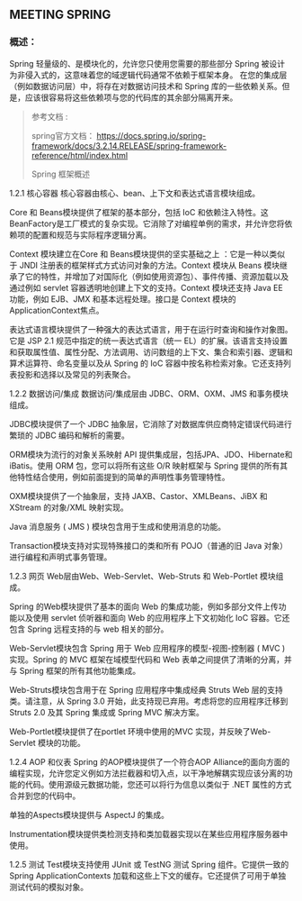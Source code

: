 ## MEETING SPRING
### 概述：
Spring 轻量级的、是模块化的，允许您只使用您需要的那些部分
Spring 被设计为非侵入式的，这意味着您的域逻辑代码通常不依赖于框架本身。
在您的集成层（例如数据访问层）中，将存在对数据访问技术和 Spring 库的一些依赖关系。但是，应该很容易将这些依赖项与您的代码库的其余部分隔离开来。

> 参考文档 :
> 
> spring官方文档： https://docs.spring.io/spring-framework/docs/3.2.14.RELEASE/spring-framework-reference/html/index.html
> 
> Spring 框架概述

1.2.1 核心容器
核心容器由核心、bean、上下文和表达式语言模块组成。

Core 和 Beans模块提供了框架的基本部分，包括 IoC 和依赖注入特性。这 BeanFactory是工厂模式的复杂实现。它消除了对编程单例的需求，并允许您将依赖项的配置和规范与实际程序逻辑分离。

Context 模块建立在Core 和 Beans模块提供的坚实基础之上 ：它是一种以类似于 JNDI 注册表的框架样式方式访问对象的方法。Context 模块从 Beans 模块继承了它的特性，并增加了对国际化（例如使用资源包）、事件传播、资源加载以及通过例如 servlet 容器透明地创建上下文的支持。Context 模块还支持 Java EE 功能，例如 EJB、JMX 和基本远程处理。接口是 Context 模块的 ApplicationContext焦点。

表达式语言模块提供了一种强大的表达式语言，用于在运行时查询和操作对象图。它是 JSP 2.1 规范中指定的统一表达式语言（统一 EL）的扩展。该语言支持设置和获取属性值、属性分配、方法调用、访问数组的上下文、集合和索引器、逻辑和算术运算符、命名变量以及从 Spring 的 IoC 容器中按名称检索对象。它还支持列表投影和选择以及常见的列表聚合。

1.2.2 数据访问/集成
数据访问/集成层由 JDBC、ORM、OXM、JMS 和事务模块组成。

JDBC模块提供了一个 JDBC 抽象层，它消除了对数据库供应商特定错误代码进行繁琐的 JDBC 编码和解析的需要。

ORM模块为流行的对象关系映射 API 提供集成层，包括JPA、JDO、Hibernate和iBatis。使用 ORM 包，您可以将所有这些 O/R 映射框架与 Spring 提供的所有其他特性结合使用，例如前面提到的简单的声明性事务管理特性。

OXM模块提供了一个抽象层，支持 JAXB、Castor、XMLBeans、JiBX 和 XStream 的对象/XML 映射实现。

Java 消息服务 ( JMS ) 模块包含用于生成和使用消息的功能。

Transaction模块支持对实现特殊接口的类和所有 POJO（普通的旧 Java 对象）进行编程和声明式事务管理。

1.2.3 网页
Web层由Web、Web-Servlet、Web-Struts 和 Web-Portlet 模块组成。

Spring 的Web模块提供了基本的面向 Web 的集成功能，例如多部分文件上传功能以及使用 servlet 侦听器和面向 Web 的应用程序上下文初始化 IoC 容器。它还包含 Spring 远程支持的与 web 相关的部分。

Web-Servlet模块包含 Spring 用于 Web 应用程序的模型-视图-控制器 ( MVC ) 实现。Spring 的 MVC 框架在域模型代码和 Web 表单之间提供了清晰的分离，并与 Spring 框架的所有其他功能集成。

Web-Struts模块包含用于在 Spring 应用程序中集成经典 Struts Web 层的支持类。请注意，从 Spring 3.0 开始，此支持现已弃用。考虑将您的应用程序迁移到 Struts 2.0 及其 Spring 集成或 Spring MVC 解决方案。

Web-Portlet模块提供了在portlet 环境中使用的MVC 实现，并反映了Web-Servlet 模块的功能。

1.2.4 AOP 和仪表
Spring 的AOP模块提供了一个符合AOP Alliance的面向方面的编程实现，允许您定义例如方法拦截器和切入点，以干净地解耦实现应该分离的功能的代码。使用源级元数据功能，您还可以将行为信息以类似于 .NET 属性的方式合并到您的代码中。

单独的Aspects模块提供与 AspectJ 的集成。

Instrumentation模块提供类检测支持和类加载器实现以在某些应用程序服务器中使用。

1.2.5 测试
Test模块支持使用 JUnit 或 TestNG 测试 Spring 组件。它提供一致的 Spring ApplicationContexts 加载和这些上下文的缓存。它还提供了可用于单独测试代码的模拟对象。
